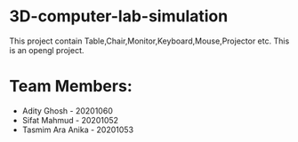 # 3D-computer-lab-simulation
This project contain Table,Chair,Monitor,Keyboard,Mouse,Projector etc. This is an opengl project.

# Team Members:
- Adity Ghosh - 20201060
- Sifat Mahmud - 20201052
- Tasmim Ara Anika - 20201053
